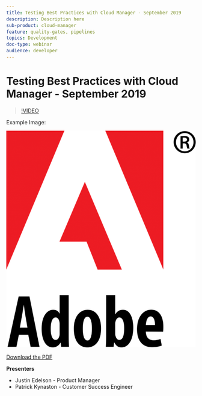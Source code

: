 ```yaml
---
title: Testing Best Practices with Cloud Manager - September 2019
description: Description here
sub-product: cloud-manager
feature: quality-gates, pipelines
topics: Development
doc-type: webinar
audience: developer
---
```


# Testing Best Practices with Cloud Manager - September 2019

>[!VIDEO](https://video.tv.adobe.com/v/329028/?quality=9&learn=on)

Example Image:

![Example Image](../../assets/adobe-logo-old.png)

[Download the PDF](./assets/CloudManagerWebinarSeptember2019.pdf)


**Presenters**

* Justin Edelson - Product Manager
* Patrick Kynaston - Customer Success Engineer